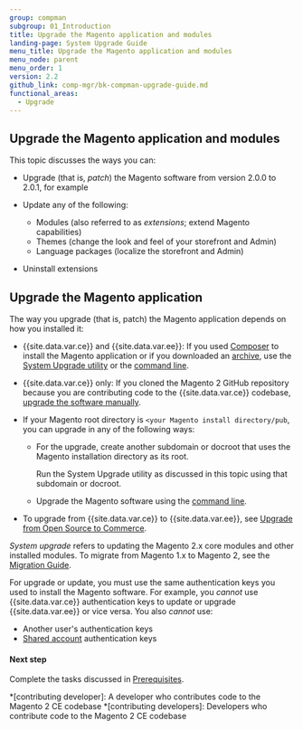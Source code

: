 ```yaml
---
group: compman
subgroup: 01_Introduction
title: Upgrade the Magento application and modules
landing-page: System Upgrade Guide
menu_title: Upgrade the Magento application and modules
menu_node: parent
menu_order: 1
version: 2.2
github_link: comp-mgr/bk-compman-upgrade-guide.md
functional_areas:
  - Upgrade
---
```


## Upgrade the Magento application and modules
This topic discusses the ways you can:

*	Upgrade (that is, *patch*) the Magento software from version 2.0.0 to 2.0.1, for example
*	Update any of the following:

	*	Modules (also referred to as *extensions*; extend Magento capabilities)
	*	Themes (change the look and feel of your storefront and Admin)
	*	Language packages (localize the storefront and Admin)
*	Uninstall extensions

## Upgrade the Magento application
The way you upgrade (that is, patch) the Magento application depends on how you installed it:

*	{{site.data.var.ce}} and {{site.data.var.ee}}: If you used [Composer]({{page.baseurl}}/install-gde/prereq/integrator_install.html) to install the Magento application or if you downloaded an [archive]({{page.baseurl}}/install-gde/prereq/zip_install.html), use the [System Upgrade utility]({{page.baseurl}}/comp-mgr/upgrader/upgrade-start.html) or the [command line]({{page.baseurl}}/comp-mgr/cli/cli-upgrade.html).
*	{{site.data.var.ce}} only: If you cloned the Magento 2 GitHub repository because you are contributing code to the {{site.data.var.ce}} codebase, <a href="{{page.baseurl}}/install-gde/install/cli/dev_options.html">upgrade the software manually</a>.
*	If your Magento root directory is `<your Magento install directory/pub`, you can upgrade in any of the following ways:

	*	For the upgrade, create another subdomain or docroot that uses the Magento installation directory as its root. 

		Run the System Upgrade utility as discussed in this topic using that subdomain or docroot.
	*	Upgrade the Magento software using the [command line]({{page.baseurl}}/comp-mgr/cli/cli-upgrade.html).
*	To upgrade from {{site.data.var.ce}} to {{site.data.var.ee}}, see <a href="{{page.baseurl}}/comp-mgr/upgrader/ce-ee-upgrade-start.html">Upgrade from Open Source to Commerce</a>.

<div class="bs-callout bs-callout-info" id="info">
	<p><em>System upgrade</em> refers to updating the Magento 2.x core modules and other installed modules. To migrate from Magento 1.x to Magento 2, see the <a href="{{page.baseurl}}/migration/bk-migration-guide.html">Migration Guide</a>.</p>
</div>

<div class="bs-callout bs-callout-warning">
    <p>For upgrade or update, you must use the same authentication keys you used to install the Magento software. For example, you <em>cannot</em> use {{site.data.var.ce}} authentication keys to update or upgrade {{site.data.var.ee}} or vice versa. You also <em>cannot</em> use:</p>
    <ul><li>Another user's authentication keys</li>
    	<li><a href="http://docs.magento.com/m2/ce/user_guide/magento/magento-account-share.html" target="_blank">Shared account</a> authentication keys</li></ul>   
</div>

#### Next step
Complete the tasks discussed in <a href="{{page.baseurl}}/comp-mgr/prereq/prereq_compman.html">Prerequisites</a>.


<!-- ABBREVIATIONS -->

*[contributing developer]: A developer who contributes code to the Magento 2 CE codebase
*[contributing developers]: Developers who contribute code to the Magento 2 CE codebase

